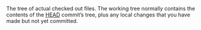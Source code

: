 The tree of actual checked out files. The working tree normally contains the contents of the [HEAD](https://git-scm.com/docs/user-manual.html#def_HEAD) commit’s tree, plus any local changes that you have made but not yet committed.